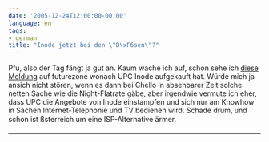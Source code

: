 ```yaml
---
date: '2005-12-24T12:00:00-00:00'
language: en
tags:
- german
title: "Inode jetzt bei den \"B\xF6sen\"?"
---
```



Pfu, also der Tag fängt ja gut an. Kaum wache ich auf, schon sehe ich <a href="http://futurezone.orf.at/business/stories/78331/">diese Meldung</a> auf futurezone wonach UPC Inode aufgekauft hat. Würde mich ja ansich nicht stören, wenn es dann bei Chello in absehbarer Zeit solche netten Sache wie die Night-Flatrate gäbe, aber irgendwie vermute ich eher, dass UPC die Angebote von Inode einstampfen und sich nur am Knowhow in Sachen Internet-Telephonie und TV bedienen wird. Schade drum, und schon ist ßsterreich um eine ISP-Alternative ärmer.

-------------------------------

